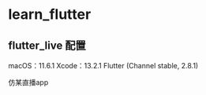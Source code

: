 # learn_flutter

## flutter_live 配置
macOS：11.6.1
Xcode：13.2.1
Flutter (Channel stable, 2.8.1)

仿某直播app

